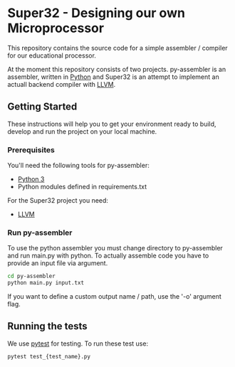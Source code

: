 # Super32 - Designing our own Microprocessor

This repository contains the source code for a simple assembler / compiler for our educational processor.

At the moment this repository consists of two projects. py-assembler is an assembler, written in [Python](https://www.python.org/) and Super32 is an attempt to implement an actuall backend compiler with [LLVM](https://llvm.org/).

## Getting Started

These instructions will help you to get your environment ready to build, develop and run the project on your local machine.

### Prerequisites

You'll need the following tools for py-assembler:

- [Python 3](https://www.python.org/)
- Python modules defined in requirements.txt

For the Super32 project you need:

- [LLVM](https://llvm.org/)

### Run py-assembler

To use the python assembler you must change directory to py-assembler and run main.py with python. To actually assemble code you have to provide an input file via argument.

```Bash
cd py-assembler
python main.py input.txt
```

If you want to define a custom output name / path, use the '-o' argument flag.

## Running the tests

We use [pytest](https://docs.pytest.org/en/latest/) for testing. To run these test use:

```Bash
pytest test_{test_name}.py
```
